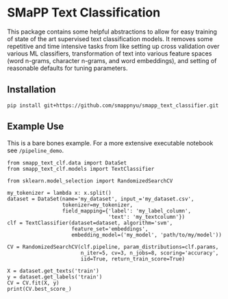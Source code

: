 # SMaPP Text Classification

This package contains some helpful abstractions to allow for easy training of state of the art supervised text classification models. It removes some repetitive and time intensive tasks from like setting up cross validation over various ML classifiers, transformation of text into various feature spaces (word n-grams, character n-grams, and word embeddings), and setting of reasonable defaults for tuning parameters. 

## Installation

```
pip install git+https://github.com/smappnyu/smapp_text_classifier.git
```

## Example Use

This is a bare bones example. For a more extensive executable notebook see `/pipeline_demo`.

```{python}
from smapp_text_clf.data import DataSet
from smapp_text_clf.models import TextClassifier

from sklearn.model_selection import RandomizedSearchCV

my_tokenizer = lambda x: x.split()
dataset = DataSet(name='my_dataset', input_='my_dataset.csv', 
                  tokenizer=my_tokenizer,
                  field_mapping={'label': 'my_label_column', 
                                 'text': 'my_textcolumn'})
clf = TextClassifier(dataset=dataset, algorithm='svm', 
                     feature_set='embeddings',
                     embedding_model=('my_model', 'path/to/my/model'))

CV = RandomizedSearchCV(clf.pipeline, param_distributions=clf.params,
                        n_iter=5, cv=3, n_jobs=8, scoring='accuracy', 
                        iid=True, return_train_score=True)

X = dataset.get_texts('train')
y = dataset.get_labels('train')
CV = CV.fit(X, y)
print(CV.best_score_)
```

